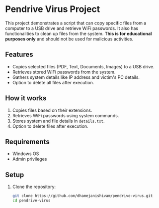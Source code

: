 # Pendrive Virus Project

This project demonstrates a script that can copy specific files from a computer to a USB drive and retrieve WiFi passwords. It also has functionalities to clean up files from the system. **This is for educational purposes only** and should not be used for malicious activities.

## Features
- Copies selected files (PDF, Text, Documents, Images) to a USB drive.
- Retrieves stored WiFi passwords from the system.
- Gathers system details like IP address and victim's PC details.
- Option to delete all files after execution.

## How it works
1. Copies files based on their extensions.
2. Retrieves WiFi passwords using system commands.
3. Stores system and file details in `details.txt`.
4. Option to delete files after execution.

## Requirements
- Windows OS
- Admin privileges

## Setup

1. Clone the repository:
   ```bash
   git clone https://github.com/dhamejanishivam/pendrive-virus.git
   cd pendrive-virus
